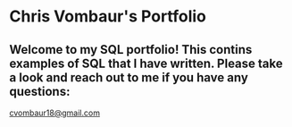# Chris Vombaur's Portfolio

## Welcome to my SQL portfolio!  This contins examples of SQL that I have written.  Please take a look and reach out to me if you have any questions:
cvombaur18@gmail.com
